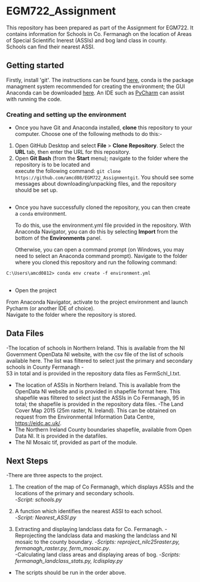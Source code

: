 # EGM722_Assignment
This repository has been prepared as part of the Assignment for EGM722.  It contains information for Schools 
in Co. Fermanagh on the location of Areas of Special Scientific Inerest (ASSIs) and bog land class in county.  
Schools can find their nearest ASSI.  

## Getting started

Firstly, install 'git'. The instructions can be found  [here](https://git-scm.com/downloads), conda is the package 
managment system recommended for creating the environment; the GUI Anaconda can be downloaded  [here](https://docs.anaconda.com/anaconda/install/). An IDE such as [PyCharm](https://www.jetbrains.com/pycharm/download/#section=windows) can assist with running the code. 


###  Creating and setting up the environment

-  Once you have Git and Anaconda installed, __clone__ this repository to your computer.  Choose one of the following methods to do this:-

1. Open GitHub Desktop and select __File__ > __Clone Repository__. Select the __URL__ tab, then enter the URL for this 
   repository.
2. Open __Git Bash__ (from the __Start__ menu); navigate to the folder where the repository is to be located and   
   execute the following command: `git clone https://github.com/amcd08/EGM722_Assignmentgit`. You should see some messages
   about downloading/unpacking files, and the repository should be set up.


##  
 
- Once you have successfully cloned the repository, you can then create a `conda` environment.

  To do this, use the environment.yml file provided in the repository. With Anaconda Navigator,
  you can do this by selecting __Import__ from the bottom of the __Environments__ panel. 

  Otherwise, you can open a command prompt (on Windows, you may need to select an Anaconda command prompt). Navigate
  to the folder where you cloned this repository and run the following command:

```
C:\Users\amcd0812> conda env create -f environment.yml
```

##  
 
- Open the project

 From Anaconda Navigator, activate to the project environment and launch Pycharm (or another IDE of choice).  
 Navigate to the folder where the repository is stored. 



## Data Files
  -The location of schools in Northern Ireland.  This is available from the NI Government OpenData NI website, with the csv file 
 of the list of schools available here.  The list was filtered to select just the primary and secondary schools in County Fermanagh -  
 53 in total and is provided in the repository data files as FermSchl_l.txt. 
- The location of ASSIs in Northern Ireland.  This  is available from the OpenData NI website and is provided in shapefile format
 here. This shapefile was filtered to select just the ASSIs in Co Fermanagh, 95 in total; the shapefile is provided in the repository data files. 
 -The Land Cover Map 2015 (25m raster, N. Ireland).  This can be obtained on request from the Environmental Information Data Centre, 
https://eidc.ac.uk/.   
- The Northern Ireland County boundaries shapefile, available from  Open Data NI. It is provided in the datafiles. 
- The NI Mosaic tif, provided as part of the module. 


## Next Steps
  -There are three aspects to the project.  
 1. The creation of the map of Co Fermanagh, which displays ASSIs and the locations of the primary and secondary schools.  
    -*Script: schools.py* 

 2. A function which identifies the nearest ASSI to each school.  
   -*Script: Nearest_ASSI.py* 

 3. Extracting and displaying landclass data for Co. Fermanagh. 
   -Reprojecting the landclass data and masking the landclass and NI mosaic to the county boundary.
   -*Scripts: reproject_nilc25raster.py, fermanagh_raster.py, ferm_mosaic.py*.  
    -Calculating land class areas and displaying areas of bog.
   -*Scripts: fermanagh_landclass_stats.py, lcdisplay.py*


 
- The scripts should be run in the order above.


